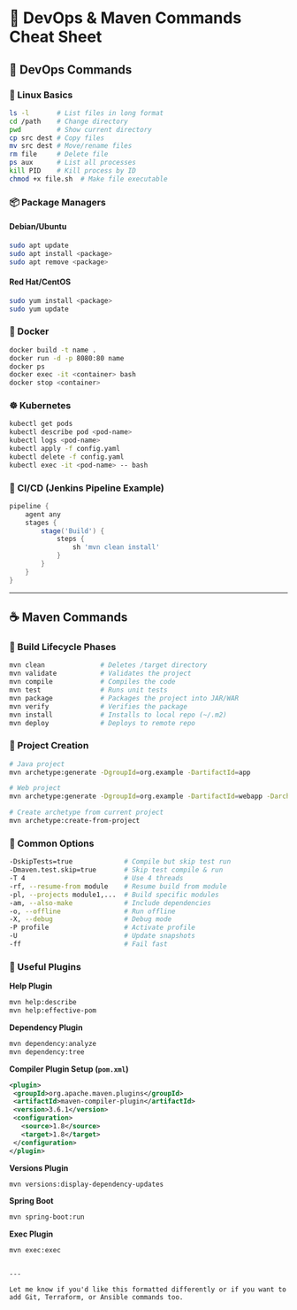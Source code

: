 
# 🧰 DevOps & Maven Commands Cheat Sheet


## 🔧 DevOps Commands

### 🐧 Linux Basics
```bash
ls -l       # List files in long format
cd /path    # Change directory
pwd         # Show current directory
cp src dest # Copy files
mv src dest # Move/rename files
rm file     # Delete file
ps aux      # List all processes
kill PID    # Kill process by ID
chmod +x file.sh  # Make file executable
````

### 📦 Package Managers

#### Debian/Ubuntu

```bash
sudo apt update
sudo apt install <package>
sudo apt remove <package>
```

#### Red Hat/CentOS

```bash
sudo yum install <package>
sudo yum update
```

### 🐳 Docker

```bash
docker build -t name .
docker run -d -p 8080:80 name
docker ps
docker exec -it <container> bash
docker stop <container>
```

### ☸️ Kubernetes

```bash
kubectl get pods
kubectl describe pod <pod-name>
kubectl logs <pod-name>
kubectl apply -f config.yaml
kubectl delete -f config.yaml
kubectl exec -it <pod-name> -- bash
```

### 🧪 CI/CD (Jenkins Pipeline Example)

```groovy
pipeline {
    agent any
    stages {
        stage('Build') {
            steps {
                sh 'mvn clean install'
            }
        }
    }
}
```

---

## ☕ Maven Commands

### 🔹 Build Lifecycle Phases

```bash
mvn clean              # Deletes /target directory
mvn validate           # Validates the project
mvn compile            # Compiles the code
mvn test               # Runs unit tests
mvn package            # Packages the project into JAR/WAR
mvn verify             # Verifies the package
mvn install            # Installs to local repo (~/.m2)
mvn deploy             # Deploys to remote repo
```

### 🔹 Project Creation

```bash
# Java project
mvn archetype:generate -DgroupId=org.example -DartifactId=app

# Web project
mvn archetype:generate -DgroupId=org.example -DartifactId=webapp -DarchetypeArtifactId=maven-archetype-webapp

# Create archetype from current project
mvn archetype:create-from-project
```

### 🔹 Common Options

```bash
-DskipTests=true             # Compile but skip test run
-Dmaven.test.skip=true       # Skip test compile & run
-T 4                         # Use 4 threads
-rf, --resume-from module    # Resume build from module
-pl, --projects module1,...  # Build specific modules
-am, --also-make             # Include dependencies
-o, --offline                # Run offline
-X, --debug                  # Debug mode
-P profile                   # Activate profile
-U                           # Update snapshots
-ff                          # Fail fast
```

### 🔹 Useful Plugins

**Help Plugin**

```bash
mvn help:describe
mvn help:effective-pom
```

**Dependency Plugin**

```bash
mvn dependency:analyze
mvn dependency:tree
```

**Compiler Plugin Setup (`pom.xml`)**

```xml
<plugin>
 <groupId>org.apache.maven.plugins</groupId>
 <artifactId>maven-compiler-plugin</artifactId>
 <version>3.6.1</version>
 <configuration>
   <source>1.8</source>
   <target>1.8</target>
 </configuration>
</plugin>
```

**Versions Plugin**

```bash
mvn versions:display-dependency-updates
```

**Spring Boot**

```bash
mvn spring-boot:run
```

**Exec Plugin**

```bash
mvn exec:exec
```

```

---

Let me know if you'd like this formatted differently or if you want to add Git, Terraform, or Ansible commands too.
```

